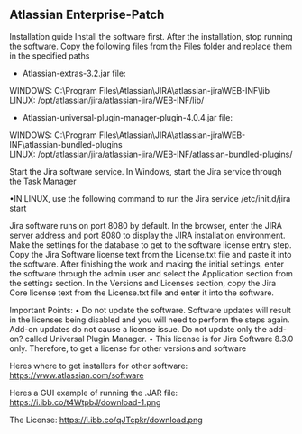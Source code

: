 ## Atlassian Enterprise-Patch

Installation guide
Install the software first. After the installation, stop running the software.
Copy the following files from the Files folder and replace them in the specified paths

- Atlassian-extras-3.2.jar file:

WINDOWS: C:\Program Files\Atlassian\JIRA\atlassian-jira\WEB-INF\lib\
LINUX: /opt/atlassian/jira/atlassian-jira/WEB-INF/lib/




- Atlassian-universal-plugin-manager-plugin-4.0.4.jar file:

WINDOWS: C:\Program Files\Atlassian\JIRA\atlassian-jira\WEB-INF\atlassian-bundled-plugins\
LINUX: /opt/atlassian/jira/atlassian-jira/WEB-INF/atlassian-bundled-plugins/




Start the Jira software service.
In Windows, start the Jira service through the Task Manager

•IN LINUX, use the following command to run the Jira service
/etc/init.d/jira start



Jira software runs on port 8080 by default. In the browser, enter the JIRA server address and port 8080 to display the JIRA installation environment.
Make the settings for the database to get to the software license entry step.
Copy the Jira Software license text from the License.txt file and paste it into the software.
After finishing the work and making the initial settings, enter the software through the admin user and select the Application section from the settings section.
In the Versions and Licenses section, copy the Jira Core license text from the License.txt file and enter it into the software.



Important Points:
• Do not update the software. Software updates will result in the licenses being disabled and you will need to perform the steps again.
Add-on updates do not cause a license issue. Do not update only the add-on? called Universal Plugin Manager.
• This license is for Jira Software 8.3.0 only. Therefore, to get a license for other versions and software



Heres where to get installers for other software:
https://www.atlassian.com/software



Heres a GUI example of running the .JAR file:
https://i.ibb.co/t4WtpbJ/download-1.png



The License:
https://i.ibb.co/qJTcpkr/download.png

